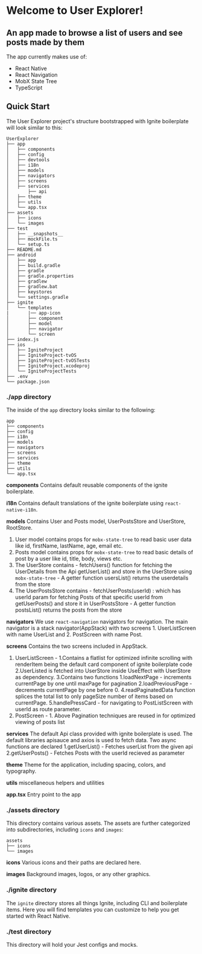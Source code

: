 # Welcome to User Explorer!

## An app made to browse a list of users and see posts made by them

The app currently makes use of:

- React Native
- React Navigation
- MobX State Tree
- TypeScript

## Quick Start

The User Explorer project's structure bootstrapped with Ignite boilerplate  will look similar to this:

```
UserExplorer
├── app
│   ├── components
│   ├── config
│   ├── devtools
│   ├── i18n
│   ├── models
│   ├── navigators
│   ├── screens
│   ├── services
│       ├── api
│   ├── theme
│   ├── utils
│   └── app.tsx
├── assets
│   ├── icons
│   └── images
├── test
│   ├── __snapshots__
│   ├── mockFile.ts
│   └── setup.ts
├── README.md
├── android
│   ├── app
│   ├── build.gradle
│   ├── gradle
│   ├── gradle.properties
│   ├── gradlew
│   ├── gradlew.bat
│   ├── keystores
│   └── settings.gradle
├── ignite
│   └── templates
|       |── app-icon
│       ├── component
│       ├── model
│       ├── navigator
│       └── screen
├── index.js
├── ios
│   ├── IgniteProject
│   ├── IgniteProject-tvOS
│   ├── IgniteProject-tvOSTests
│   ├── IgniteProject.xcodeproj
│   └── IgniteProjectTests
├── .env
└── package.json

```

### ./app directory

The inside of the `app` directory looks similar to the following:

```
app
├── components
├── config
├── i18n
├── models
├── navigators
├── screens
├── services
├── theme
├── utils
└── app.tsx
```

**components**
Contains default reusable components of the ignite boilerplate.

**i18n**
Contains default translations of the ignite boilerplate using `react-native-i18n`.

**models**
Contains User and Posts model, UserPostsStore and UserStore, RootStore. 
1. User model contains props for `mobx-state-tree` to read basic user data like id, firstName, lastName, age, email etc.
2. Posts model contains props for `mobx-state-tree` to read basic details of post by a user like id, title, body, views etc.
3. The UserStore contains   - fetchUsers() function for fetching the UserDetails from the Api getUserList() and store in the UserStore using `mobx-state-tree`
                            - A getter function usersList() returns the userdetails from the store
4. The UserPostsStore contains - fetchUserPosts(userId) : which has userId param for fetching Posts of that specific userId from getUserPosts() and store it in UserPostsStore
                               - A getter function postsList() returns the posts from the store

**navigators**
We use `react-navigation` navigators for navigation. The main navigator is a stack navigator(AppStack) with two screens 1. UserListScreen with name UserList and 2. PostScreen with name Post. 

**screens**
Contains the two screens included in AppStack. 
1. UserListScreen - 1.Contains a flatlist for optimized infinite scrolling with renderItem being the default card component of ignite boilerplate code
                    2.UserListed is fetched into UserStore inside UseEffect with UserStore as dependency.
                    3.Contains two functions 1.loadNextPage - increments currentPage by one until maxPage for pagination 
                                             2.loadPreviousPage - decrements   currentPage by one before 0.
                    4.readPaginatedData function splices the total list to only pageSize number of items based on currentPage.
                    5.handlePressCard - for navigating to PostListScreen with userId as route parameter.
3. PostScreen     - 1. Above Pagination techniques are reused in for optimized viewing of posts list

**services**
The default Api class provided with ignite boilerplate is used. The default libraries apisauce and axios is used to fetch data. 
Two async functions are declared 1.getUserList() - Fetches userList from the given api
                                 2.getUserPosts() -  Fetches Posts with the userId recieved as parameter

**theme**
Theme for the application, including spacing, colors, and typography.

**utils**
miscellaneous helpers and utilities

**app.tsx** Entry point to the app

### ./assets directory

This directory contains various assets. The assets are further categorized into subdirectories, including `icons` and `images`:

```
assets
├── icons
└── images
```

**icons**
Various icons and their paths are declared here.

**images**
Background images, logos, or any other graphics.

### ./ignite directory

The `ignite` directory stores all things Ignite, including CLI and boilerplate items. Here you will find templates you can customize to help you get started with React Native.

### ./test directory

This directory will hold your Jest configs and mocks.

